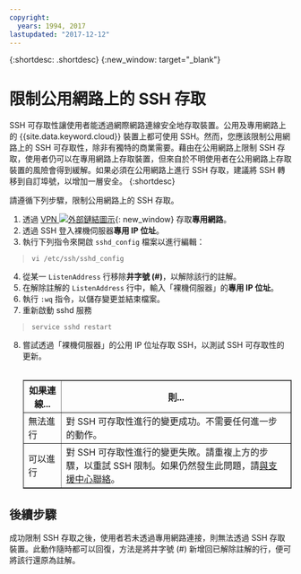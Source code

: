 ```yaml
---
copyright:
  years: 1994, 2017
lastupdated: "2017-12-12"
---
```


{:shortdesc: .shortdesc}
{:new_window: target="_blank"}

# 限制公用網路上的 SSH 存取

SSH 可存取性讓使用者能透過網際網路連線安全地存取裝置。公用及專用網路上的 {{site.data.keyword.cloud}} 裝置上都可使用 SSH。然而，您應該限制公用網路上的 SSH 可存取性，除非有獨特的商業需要。藉由在公用網路上限制 SSH 存取，使用者仍可以在專用網路上存取裝置，但來自於不明使用者在公用網路上存取裝置的風險會得到緩解。如果必須在公用網路上進行 SSH 存取，建議將 SSH 轉移到自訂埠號，以增加一層安全。
{:shortdesc}

請遵循下列步驟，限制公用網路上的 SSH 存取。
1. 透過 [VPN ![外部鏈結圖示](../../icons/launch-glyph.svg "外部鏈結圖示")](http://www.softlayer.com/vpn-access){: new_window} 存取**專用網路**。
2. 透過 SSH 登入裸機伺服器**專用 IP 位址**。
3. 執行下列指令來開啟 `sshd_config` 檔案以進行編輯：
  > `vi /etc/ssh/sshd_config`
4. 從某一 `ListenAddress` 行移除**井字號 (#)**，以解除該行的註解。
5. 在解除註解的 `ListenAddress` 行中，輸入「裸機伺服器」的**專用 IP 位址**。
6. 執行 `:wq` 指令，以儲存變更並結束檔案。
7. 重新啟動 sshd 服務
  > `service sshd restart`
8. 嘗試透過「裸機伺服器」的公用 IP 位址存取 SSH，以測試 SSH 可存取性的更新。<br><br><table border="1"><tr><th>如果連線...</th><th>則...</th></tr><tr><td>無法進行</td><td>對 SSH 可存取性進行的變更成功。不需要任何進一步的動作。</td></tr><tr><td>可以進行</td><td>對 SSH 可存取性進行的變更失敗。請重複上方的步驟，以重試 SSH 限制。如果仍然發生此問題，請[與支援中心聯絡](https://control.softlayer.com/)。</td></tr></table>

## 後續步驟

成功限制 SSH 存取之後，使用者若未透過專用網路連接，則無法透過 SSH 存取裝置。此動作隨時都可以回復，方法是將井字號 (#) 新增回已解除註解的行，便可將該行還原為註解。
